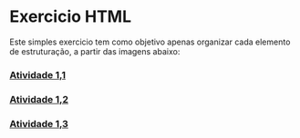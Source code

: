 # Exercicio HTML

Este simples exercicio tem como objetivo apenas organizar cada elemento de estruturação, a partir das imagens abaixo:

### [Atividade 1,1](https://drive.google.com/file/d/1pYWNoZoBvhcZtuMqsVFsYnTg6_qkV6w_/view)

### [Atividade 1,2](https://drive.google.com/file/d/1jKmujhGr4QJYfvEvuq4JbP50ylAk1OjH/view)

### [Atividade 1,3](https://drive.google.com/file/d/1qncfyw7EtEcMjjg-V--yusoVppGNAl66/view)
